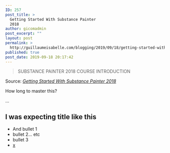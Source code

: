 ```yaml
---
ID: 257
post_title: >
  Getting Started With Substance Painter
  2018
author: gicomadmin
post_excerpt: ""
layout: post
permalink: >
  http://guillaumeisabelle.com/blogging/2019/09/18/getting-started-with-substance-painter-2018/
published: true
post_date: 2019-09-18 20:17:42
---
```

> SUBSTANCE PAINTER 2018 COURSE INTRODUCTION

Source: *[Getting Started With Substance Painter 2018][1]*

<!-- wp:paragraph -->

How long to master this?

<!-- /wp:paragraph -->

<!-- wp:paragraph -->

...

<!-- /wp:paragraph -->

<!-- wp:heading -->

## I was expecting title like this

<!-- /wp:heading -->

<!-- wp:list -->

*   And bullet 1
*   bullet 2... etc
*   bullet 3
*  [x][2]

<!-- /wp:list -->
 

 [1]: https://academy.substance3d.com/courses/getting-started-with-substance-painter-2018/youtube-IGGQl9kVB1M

 [2]: https://guillaumeisabelle.com/x